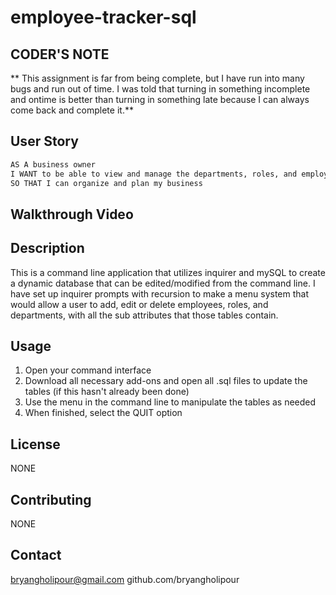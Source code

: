 # employee-tracker-sql

## CODER'S NOTE

** This assignment is far from being complete, but I have run into many bugs and run out of time. I was told that turning in something incomplete and ontime is better than turning in something late because I can always come back and complete it.**

## User Story

```md
AS A business owner
I WANT to be able to view and manage the departments, roles, and employees in my company
SO THAT I can organize and plan my business
```

## Walkthrough Video



## Description

This is a command line application that utilizes inquirer and mySQL to create a dynamic database that can be edited/modified from the command line. I have set up inquirer prompts with recursion to make a menu system that would allow a user to add, edit or delete employees, roles, and departments, with all the sub attributes that those tables contain.

## Usage

1. Open your command interface
2. Download all necessary add-ons and open all .sql files to update the tables (if this hasn't already been done)
3. Use the menu in the command line to manipulate the tables as needed
4. When finished, select the QUIT option

## License

NONE

## Contributing

NONE

## Contact

bryangholipour@gmail.com
github.com/bryangholipour